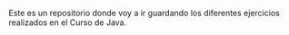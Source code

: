 Este es un repositorio donde voy a ir guardando los diferentes ejercicios realizados en  el Curso de Java. 
